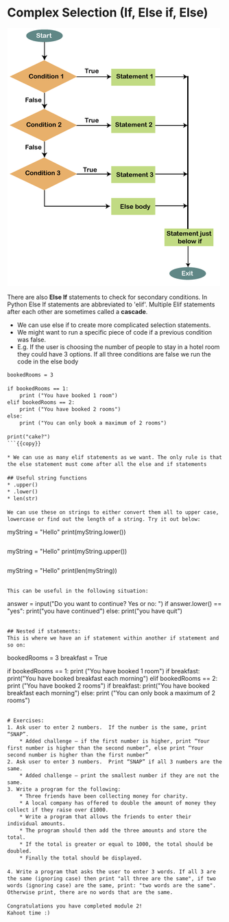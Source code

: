 # Complex Selection (If, Else if, Else)

![arduino-if-else-and-else-if2.png](assets/arduino-if-else-and-else-if2.png)

There are also **Else If** statements to check for secondary conditions. In Python Else If statements are abbreviated to 'elif'. Multiple Elif statements after each other are sometimes called a **cascade**.


* We can use else if to create more complicated selection statements.
* We might want to run a specific piece of code if a previous condition was false.
* E.g. If the user is choosing the number of people to stay in a hotel room they could have 3 options. If all three conditions are false we run the code in the else body

```
bookedRooms = 3

if bookedRooms == 1:
    print ("You have booked 1 room")
elif bookedRooms == 2:
    print ("You have booked 2 rooms")
else:
    print ("You can only book a maximum of 2 rooms")
    
print("cake?")
```{{copy}}

* We can use as many elif statements as we want. The only rule is that the else statement must come after all the else and if statements

## Useful string functions
* .upper()
* .lower()
* len(str)

We can use these on strings to either convert them all to upper case, lowercase or find out the length of a string. Try it out below:
```
myString = "Hello"
print(myString.lower())
```{{exec}}

```
myString = "Hello"
print(myString.upper())
```{{exec}}

```
myString = "Hello"
print(len(myString))
```{{exec}}

This can be useful in the following situation:
```
answer = input("Do you want to continue? Yes or no: ")
if answer.lower() == "yes":
    print("you have continued")
else:
    print("you have quit")
```{{copy}}

## Nested if statements:
This is where we have an if statement within another if statement and so on:

```
bookedRooms = 3
breakfast = True

if bookedRooms == 1:
    print ("You have booked 1 room")
    if breakfast:
        print("You have booked breakfast each morning")
elif bookedRooms == 2:
    print ("You have booked 2 rooms")
    if breakfast:
        print("You have booked breakfast each morning")
else:
    print ("You can only book a maximum of 2 rooms")
```{{copy}}

# Exercises:
1. Ask user to enter 2 numbers.  If the number is the same, print “SNAP”. 
    * Added challenge – if the first number is higher, print “Your first number is higher than the second number”, else print “Your second number is higher than the first number”
2. Ask user to enter 3 numbers.  Print “SNAP” if all 3 numbers are the same.
    * Added challenge – print the smallest number if they are not the same. 
3. Write a program for the following:  
    * Three friends have been collecting money for charity.
    * A local company has offered to double the amount of money they collect if they raise over £1000.
    * Write a program that allows the friends to enter their individual amounts.
    * The program should then add the three amounts and store the total.
    * If the total is greater or equal to 1000, the total should be doubled.
    * Finally the total should be displayed.

4. Write a program that asks the user to enter 3 words. If all 3 are the same (ignoring case) then print "all three are the same", if two words (ignoring case) are the same, print: "two words are the same". Otherwise print, there are no words that are the same.

Congratulations you have completed module 2!  
Kahoot time :)